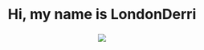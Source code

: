 <br clear="both">

<div align="center">
    <img alt="" class="hCL kVc L4E MIw N7A XiG" fetchpriority="high" loading="auto" elementtiming="closeup-image-main-MainPinImage" src="https://i.pinimg.com/originals/bd/56/5d/bd565dcc0a556add0b0a0ed6b26d686e.gif" style="object-fit: contain;" srcset="https://i.pinimg.com/736x/bd/56/5d/bd565dcc0a556add0b0a0ed6b26d686e.jpg 736w, https://i.pinimg.com/1200x/bd/56/5d/bd565dcc0a556add0b0a0ed6b26d686e.jpg 1200w" />
</div>

###

<h1 align="center">Hi, my name is LondonDerri</h1>

###

<div align="center">
    <a href="">
        <img src="https://img.shields.io/badge/Discord-7289DA?style=for-the-badge&logo=discord&logoColor=FFFFFF" />
    </a>
</div>

